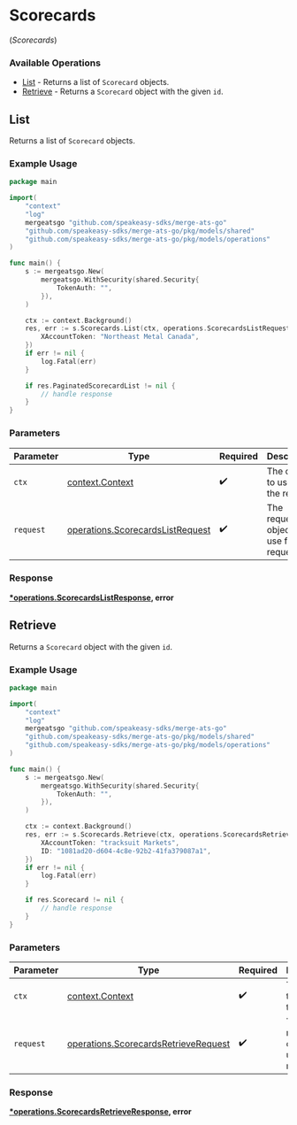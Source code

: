 # Scorecards
(*Scorecards*)

### Available Operations

* [List](#list) - Returns a list of `Scorecard` objects.
* [Retrieve](#retrieve) - Returns a `Scorecard` object with the given `id`.

## List

Returns a list of `Scorecard` objects.

### Example Usage

```go
package main

import(
	"context"
	"log"
	mergeatsgo "github.com/speakeasy-sdks/merge-ats-go"
	"github.com/speakeasy-sdks/merge-ats-go/pkg/models/shared"
	"github.com/speakeasy-sdks/merge-ats-go/pkg/models/operations"
)

func main() {
    s := mergeatsgo.New(
        mergeatsgo.WithSecurity(shared.Security{
            TokenAuth: "",
        }),
    )

    ctx := context.Background()
    res, err := s.Scorecards.List(ctx, operations.ScorecardsListRequest{
        XAccountToken: "Northeast Metal Canada",
    })
    if err != nil {
        log.Fatal(err)
    }

    if res.PaginatedScorecardList != nil {
        // handle response
    }
}
```

### Parameters

| Parameter                                                                            | Type                                                                                 | Required                                                                             | Description                                                                          |
| ------------------------------------------------------------------------------------ | ------------------------------------------------------------------------------------ | ------------------------------------------------------------------------------------ | ------------------------------------------------------------------------------------ |
| `ctx`                                                                                | [context.Context](https://pkg.go.dev/context#Context)                                | :heavy_check_mark:                                                                   | The context to use for the request.                                                  |
| `request`                                                                            | [operations.ScorecardsListRequest](../../models/operations/scorecardslistrequest.md) | :heavy_check_mark:                                                                   | The request object to use for the request.                                           |


### Response

**[*operations.ScorecardsListResponse](../../models/operations/scorecardslistresponse.md), error**


## Retrieve

Returns a `Scorecard` object with the given `id`.

### Example Usage

```go
package main

import(
	"context"
	"log"
	mergeatsgo "github.com/speakeasy-sdks/merge-ats-go"
	"github.com/speakeasy-sdks/merge-ats-go/pkg/models/shared"
	"github.com/speakeasy-sdks/merge-ats-go/pkg/models/operations"
)

func main() {
    s := mergeatsgo.New(
        mergeatsgo.WithSecurity(shared.Security{
            TokenAuth: "",
        }),
    )

    ctx := context.Background()
    res, err := s.Scorecards.Retrieve(ctx, operations.ScorecardsRetrieveRequest{
        XAccountToken: "tracksuit Markets",
        ID: "1081ad20-d604-4c8e-92b2-41fa379087a1",
    })
    if err != nil {
        log.Fatal(err)
    }

    if res.Scorecard != nil {
        // handle response
    }
}
```

### Parameters

| Parameter                                                                                    | Type                                                                                         | Required                                                                                     | Description                                                                                  |
| -------------------------------------------------------------------------------------------- | -------------------------------------------------------------------------------------------- | -------------------------------------------------------------------------------------------- | -------------------------------------------------------------------------------------------- |
| `ctx`                                                                                        | [context.Context](https://pkg.go.dev/context#Context)                                        | :heavy_check_mark:                                                                           | The context to use for the request.                                                          |
| `request`                                                                                    | [operations.ScorecardsRetrieveRequest](../../models/operations/scorecardsretrieverequest.md) | :heavy_check_mark:                                                                           | The request object to use for the request.                                                   |


### Response

**[*operations.ScorecardsRetrieveResponse](../../models/operations/scorecardsretrieveresponse.md), error**

